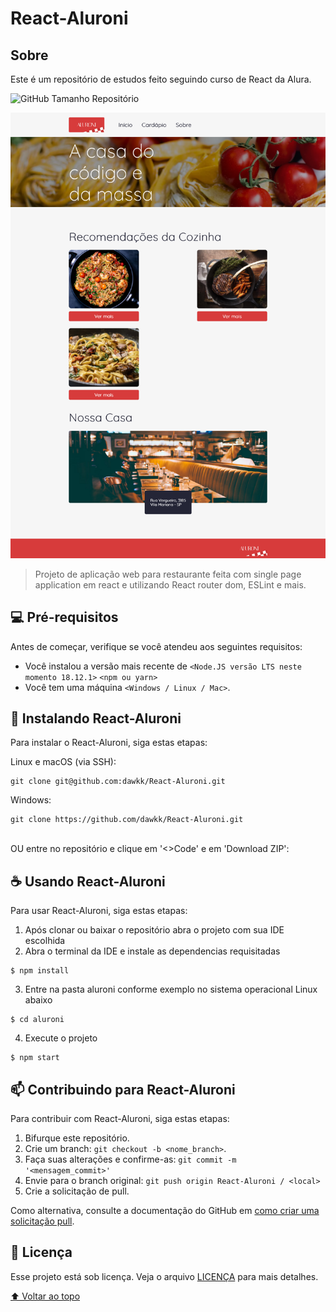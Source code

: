 # React-Aluroni

## Sobre

Este é um repositório de estudos feito seguindo curso de React da Alura.

![GitHub Tamanho Repositório](https://img.shields.io/github/repo-size/dawkk/React-Aluroni)

<img src="./aluroni/public/projetoFinal/Inicio.png" alt="Imagem pagina inicial Aluroni">

> Projeto de aplicação web para restaurante feita com single page application em react e utilizando React router dom, ESLint e mais.


## 💻 Pré-requisitos

Antes de começar, verifique se você atendeu aos seguintes requisitos:

* Você instalou a versão mais recente de  `<Node.JS versão LTS neste momento 18.12.1>` `<npm ou yarn>`
* Você tem uma máquina `<Windows / Linux / Mac>`.

## 🚀 Instalando React-Aluroni

Para instalar o React-Aluroni, siga estas etapas:

Linux e macOS (via SSH):
```
git clone git@github.com:dawkk/React-Aluroni.git
```

Windows:
```
git clone https://github.com/dawkk/React-Aluroni.git
```
<br/>
OU entre no repositório e clique em '<>Code' e em 'Download ZIP':
<br/>

## ☕ Usando React-Aluroni

Para usar React-Aluroni, siga estas etapas:

1. Após clonar ou baixar o repositório abra o projeto com sua IDE escolhida
2. Abra o terminal da IDE e instale as dependencias requisitadas
```
$ npm install
```
3. Entre na pasta aluroni conforme exemplo no sistema operacional Linux abaixo
```
$ cd aluroni
```
4. Execute o projeto
```
$ npm start
```

## 📫 Contribuindo para React-Aluroni
Para contribuir com React-Aluroni, siga estas etapas:

1. Bifurque este repositório.
2. Crie um branch: `git checkout -b <nome_branch>`.
3. Faça suas alterações e confirme-as: `git commit -m '<mensagem_commit>'`
4. Envie para o branch original: `git push origin React-Aluroni / <local>`
5. Crie a solicitação de pull.

Como alternativa, consulte a documentação do GitHub em [como criar uma solicitação pull](https://help.github.com/en/github/collaborating-with-issues-and-pull-requests/creating-a-pull-request).


## 📝 Licença

Esse projeto está sob licença. Veja o arquivo [LICENÇA](LICENSE.md) para mais detalhes.

[⬆ Voltar ao topo](#nome-do-projeto)<br>